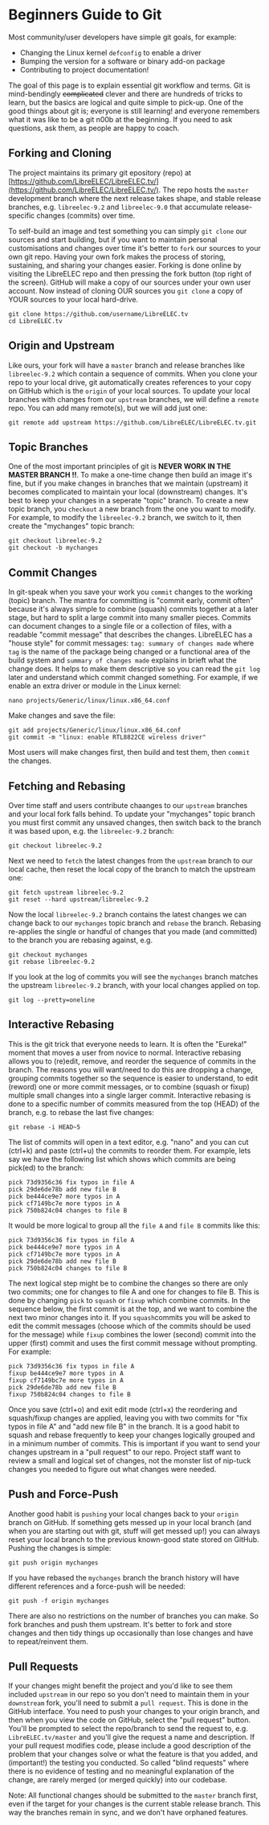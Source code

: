 # Beginners Guide to Git

Most community/user developers have simple git goals, for example:

* Changing the Linux kernel `defconfig` to enable a driver
* Bumping the version for a software or binary add-on package
* Contributing to project documentation!

The goal of this page is to explain essential git workflow and terms. Git is mind-bendingly ~~complicated~~ clever and there are hundreds of tricks to learn, but the basics are logical and quite simple to pick-up. One of the good things about git is; everyone is still learning! and everyone remembers what it was like to be a git n00b at the beginning. If you need to ask questions, ask them, as people are happy to coach.

## Forking and Cloning

The project maintains its primary git epository \(repo\) at [https://github.com/LibreELEC/LibreELEC.tv/](https://github.com/LibreELEC/LibreELEC.tv/). The repo hosts the `master` development branch where the next release takes shape, and stable release branches, e.g. `libreelec-9.2` and `libreelec-9.0` that accumulate release-specific changes \(commits\) over time.

To self-build an image and test something you can simply `git clone` our sources and start building, but if you want to maintain personal customisations and changes over time it's better to `fork` our sources to your own git repo. Having your own fork makes the process of storing, sustaining, and sharing your changes easier. Forking is done online by visiting the LibreELEC repo and then pressing the fork button \(top right of the screen\). GitHub will make a copy of our sources under your own user account. Now instead of cloning OUR sources you `git clone` a copy of YOUR sources to your local hard-drive.

```text
git clone https://github.com/username/LibreELEC.tv
cd LibreELEC.tv
```

## Origin and Upstream

Like ours, your fork will have a `master` branch and release branches like `libreelec-9.2` which contain a sequence of commits. When you clone your repo to your local drive, git automatically creates references to your copy on GitHub which is the `origin` of your local sources. To update your local branches with changes from our `upstream` branches, we will define a `remote` repo. You can add many remote\(s\), but we will add just one:

```text
git remote add upstream https://github.com/LibreELEC/LibreELEC.tv.git
```

## Topic Branches

One of the most important principles of git is **NEVER WORK IN THE MASTER BRANCH !!**. To make a one-time change then build an image it's fine, but if you make changes in branches that we maintain \(upstream\) it becomes complicated to maintain your local \(downstream\) changes. It's best to keep your changes in a seperate "topic" branch. To create a new topic branch, you `checkout` a new branch from the one you want to modify. For example, to modify the `libreelec-9.2` branch, we switch to it, then create the "mychanges" topic branch:

```text
git checkout libreelec-9.2
git checkout -b mychanges
```

## Commit Changes

In git-speak when you save your work you `commit` changes to the working \(topic\) branch. The mantra for committing is "commit early, commit often" because it's always simple to combine \(squash\) commits together at a later stage, but hard to split a large commit into many smaller pieces. Commits can document changes to a single file or a collection of files, with a readable "commit message" that describes the changes. LibreELEC has a "house style" for commit messages: `tag: summary of changes made` where `tag` is the name of the package being changed or a functional area of the build system and `summary of changes made` explains in brieft what the change does. It helps to make them descriptive so you can read the `git log` later and understand which commit changed something. For example, if we enable an extra driver or module in the Linux kernel:

```text
nano projects/Generic/linux/linux.x86_64.conf
```

Make changes and save the file:

```text
git add projects/Generic/linux/linux.x86_64.conf
git commit -m "linux: enable RTL8822CE wireless driver"
```

Most users will make changes first, then build and test them, then `commit` the changes.

## Fetching and Rebasing

Over time staff and users contribute chaanges to our `upstream` branches and your local fork falls behind. To update your "mychanges" topic branch you must first commit any unsaved changes, then switch back to the branch it was based upon, e.g. the `libreelec-9.2` branch:

```text
git checkout libreelec-9.2
```

Next we need to `fetch` the latest changes from the `upstream` branch to our local cache, then reset the local copy of the branch to match the upstream one:

```text
git fetch upstream libreelec-9.2
git reset --hard upstream/libreelec-9.2
```

Now the local `libreelec-9.2` branch contains the latest changes we can change back to our `mychanges` topic branch and `rebase` the branch. Rebasing re-applies the single or handful of changes that you made \(and committed\) to the branch you are rebasing against, e.g.

```text
git checkout mychanges
git rebase libreelec-9.2
```

If you look at the log of commits you will see the `mychanges` branch matches the upstream `libreelec-9.2` branch, with your local changes applied on top.

```text
git log --pretty=oneline
```

## Interactive Rebasing

This is the git trick that everyone needs to learn. It is often the "Eureka!" moment that moves a user from novice to normal. Interactive rebasing allows you to \(re\)edit, remove, and reorder the sequence of commits in the branch. The reasons you will want/need to do this are dropping a change, grouping commits together so the sequence is easier to understand, to edit \(reword\) one or more commit messages, or to combine \(squash or fixup\) multiple small changes into a single larger commit. Interactive rebasing is done to a specific number of commits measured from the top \(HEAD\) of the branch, e.g. to rebase the last five changes:

```text
git rebase -i HEAD~5
```

The list of commits will open in a text editor, e.g. "nano" and you can cut \(ctrl+k\) and paste \(ctrl+u\) the commits to reorder them. For example, lets say we have the following list which shows which commits are being pick\(ed\) to the branch:

```text
pick 73d9356c36 fix typos in file A
pick 29de6de78b add new file B
pick be444ce9e7 more typos in A
pick cf7149bc7e more typos in A
pick 750b824c04 changes to file B
```

It would be more logical to group all the `file A` and `file B` commits like this:

```text
pick 73d9356c36 fix typos in file A
pick be444ce9e7 more typos in A
pick cf7149bc7e more typos in A
pick 29de6de78b add new file B
pick 750b824c04 changes to file B
```

The next logical step might be to combine the changes so there are only two commits; one for changes to file A and one for changes to file B. This is done by changing `pick` to `squash` or `fixup` which combine commits. In the sequence below, the first commit is at the top, and we want to combine the next two minor changes into it. If you `squash`commits you will be asked to edit the commit messages \(choose which of the commits should be used for the message\) while `fixup` combines the lower \(second\) commit into the upper \(first\) commit and uses the first commit message without prompting. For example:

```text
pick 73d9356c36 fix typos in file A
fixup be444ce9e7 more typos in A
fixup cf7149bc7e more typos in A
pick 29de6de78b add new file B
fixup 750b824c04 changes to file B
```

Once you save \(ctrl+o\) and exit edit mode \(ctrl+x\) the reordering and squash/fixup changes are applied, leaving you with two commits for "fix typos in file A" and "add new file B" in the branch. It is a good habit to squash and rebase frequently to keep your changes logically grouped and in a minimum number of commits. This is important if you want to send your changes upstream in a "pull request"  to our repo. Project staff want to review a small and logical set of changes, not the monster list of nip-tuck changes you needed to figure out what changes were needed.

## Push and Force-Push

Another good habit is `pushing` your local changes back to your `origin` branch on GitHub. If something gets messed up in your local branch \(and when you are starting out with git, stuff will get messed up!\) you can always reset your local branch to the previous known-good state stored on GitHub. Pushing the changes is simple:

```text
git push origin mychanges
```

If you have rebased the `mychanges` branch the branch history will have different references and a force-push will be needed:

```text
git push -f origin mychanges
```

There are also no restrictions on the number of branches you can make. So fork branches and push them upstream. It's better to fork and store changes and then tidy things up occasionally than lose changes and have to repeat/reinvent them.

## Pull Requests

If your changes might benefit the project and you'd like to see them included `upstream` in our repo so you don't need to maintain them in your `downstream` fork, you'll need to submit a `pull request`. This is done in the GitHub interface. You need to push your changes to your origin branch, and then when you view the code on GitHub, select the "pull request" button. You'll be prompted to select the repo/branch to send the request to, e.g. `LibreELEC.tv/master` and you'll give the request a name and description. If your pull request modifies code, please include a good description of the problem that your changes solve or what the feature is that you added, and \(important!\) the testing you conducted. So called "blind requests" where there is no evidence of testing and no meaningful explanation of the change, are rarely merged \(or merged quickly\) into our codebase. 

Note: All functional changes should be submitted to the `master` branch first, even if the target for your changes is the current stable release branch. This way the branches remain in sync, and we don't have orphaned features.

